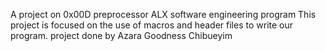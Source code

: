 A project on 0x00D preprocessor
ALX software engineering program
This project is focused on the use of macros and header files to write our program.
project done by Azara Goodness Chibueyim
